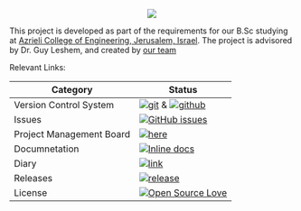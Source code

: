 

<p align="center">
  <img src="https://mspalliance.com/wp-content/uploads/2017/03/IoT.png">
</p>

This project is developed as part of the requirements for our B.Sc studying at [Azrieli College of Engineering, Jerusalem, Israel](https://www.jce.ac.il/).
The project is advisored by Dr.  Guy Leshem, and created by [our team](https://github.com/itamargs/Iot_Project/wiki/Our-Team)

Relevant Links:


 |Category|Status|
|---|---|
| Version Control System| [![git](https://img.shields.io/badge/Version%20Control-Git-green.svg)](https://git-scm.com/) & [![github](https://img.shields.io/badge/Version%20Control-Github-green.svg)](https://github.com/) |
| Issues | [![GitHub issues](https://img.shields.io/github/issues/meitarsh/m.s-aluminium-manager-app.svg?style=flat)](https://github.com/itamargs/Iot_Project/issues) |
| Project Management Board| [![here](https://img.shields.io/badge/Project%20Management%20Board-On%20demand-lightgrey.svg)](https://github.com/itamargs/Iot_Project/projects/1) |
| Documnetation | [![Inline docs](http://inch-ci.org/github/meitarsh/m.s-aluminium-manager-app.svg?branch=master)](https://github.com/itamargs/Iot_Project/wiki/Documents) |
| Diary |  [![link](https://img.shields.io/badge/Diary-On%20demand-blue.svg)](https://calendar.google.com/calendar/embed?src=e0luturcbaalb57knbt17hq83k%40group.calendar.google.com&ctz=Asia%2FJerusalem) |
| Releases |  [![release](http://github-release-version.herokuapp.com/github/meitarsh/m.s-aluminium-manager-app/release.svg?style=flat)](https://github.com/itamargs/Iot_Project/releases) |
| License | [![Open Source Love](https://badges.frapsoft.com/os/mit/mit.svg?v=102)](https://github.com/itamargs/Iot_Project/blob/master/LICENSE)|



